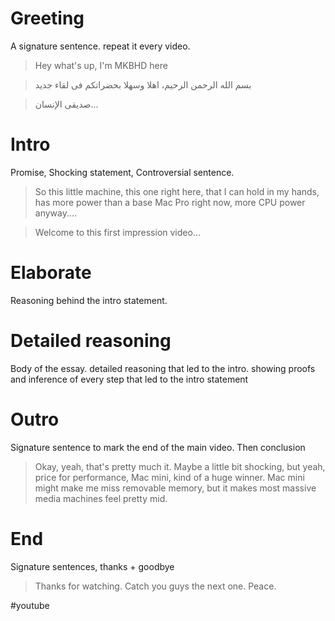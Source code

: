 # Greeting
A signature sentence. repeat it every video.

> Hey what's up, I'm MKBHD here

> بسم الله الرحمن الرحيم، اهلا وسهلا بحضراتكم فى لقاء جديد

> صديقى الإنسان...

# Intro
Promise, Shocking statement, Controversial sentence. 

> So this little machine, this one right here, that I can hold in my hands, has more power than a base Mac Pro right now, more CPU power anyway....

> Welcome to this first impression video...

# Elaborate
Reasoning behind the intro statement. 

# Detailed reasoning 
Body of the essay. detailed reasoning that led to the intro. showing proofs and inference of every step that led to the intro statement

# Outro
Signature sentence to mark the end of the main video. Then conclusion

> Okay, yeah, that's pretty much it.
> Maybe a little bit shocking, but yeah, price for performance, Mac mini, kind of a huge winner.
> Mac mini might make me miss removable memory, but it makes most massive media machines feel pretty mid.

# End
Signature sentences, thanks + goodbye 

> Thanks for watching.
> Catch you guys the next one.
> Peace.

#youtube
